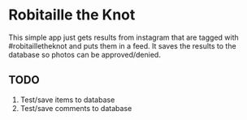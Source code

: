 # Robitaille the Knot

This simple app just gets results from instagram that are tagged with #robitailletheknot
and puts them in a feed. It saves the results to the database so photos can be approved/denied.

## TODO
1. Test/save items to database
2. Test/save comments to database